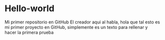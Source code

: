 # Hello-world
Mi primer repositorio en GitHub
El creador aqui al habla, hola que tal esto es mi primer proyecto en GitHub, simplemente es un texto para rellenar y hacer la primera prueba
